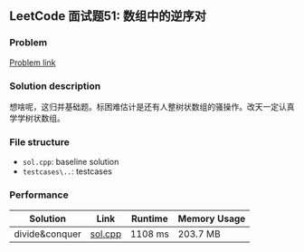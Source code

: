 ## LeetCode 面试题51: 数组中的逆序对

### Problem

[Problem link](https://leetcode-cn.com/problems/shu-zu-zhong-de-ni-xu-dui-lcof/)

### Solution description

想啥呢，这归并基础题。标困难估计是还有人整树状数组的骚操作。改天一定认真学学树状数组。

### File structure

 - `sol.cpp`: baseline solution
 - `testcases\..`: testcases

### Performance

| Solution             | Link         | Runtime | Memory Usage |
| ------------------------ | ------- | ------------ | ------------ |
| divide&conquer | [sol.cpp](sol.cpp) | 1108 ms | 203.7 MB |

